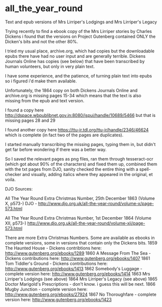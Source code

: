 # all_the_year_round
Text and epub versions of Mrs Lirriper's Lodgings and Mrs Lirriper's Legacy

Trying recently to find a ebook copy of the Mrs Lirriper stories by Charles Dickens i found that the versions on Project Gutenberg contained ONLY the Dicken's bits and not the other 80%.

I tried my usual place, archive.org, which had copies but the downloadable epubs there have had no user input and are generally terrible. Dickens Journals Online has copies (see below) that have been transcribed by human volunteers, but only in very plain text.

I have some experience, and the patience, of turning plain text into epubs so i figured i'd make them available.

Unfortunately, the 1864 copy on both Dickens Journals Online and archive.org is missing pages 15-34 which means that the text is also missing from the epub and text version.

I found a copy here http://dspace.wbpublibnet.gov.in:8080/jspui/handle/10689/5466 but that is missing pages 28 and 29

I found another copy here https://ttu-ir.tdl.org/ttu-ir/handle/2346/46624 which is complete (in fact two of the pages are duplicates). 

I started manually transcribing the missing pages, typing them in, but didn't get far before wondering if there was a better way.

So I saved the relevant pages as png files, ran them through tesseract-ocr (which got about 90% of the characters) and fixed them up, combined them with the txt pages from DJO, sanity checked the entire thing with a spell-checker and visually, adding italics where they appeared in the original, et voila.

DJO Sources:

All The Year Round Extra Christmas Number, 25th December 1863 (Volume X, p573-)
DJO - http://www.djo.org.uk/all-the-year-round/volume-x/page-573.html

All The Year Round Extra Christmas Number, 1st December 1864 (Volume XII, p573-)
http://www.djo.org.uk/all-the-year-round/volume-xii/page-573.html

There are more Extra Christmas Numbers. Some are available as ebooks in complete versions, some in versions that contain only the Dickens bits.
1859 The Haunted House - Dickens contribtions here: http://www.gutenberg.org/ebooks/1289
1860 A Message From The Sea - Dickens contributions here: http://www.gutenberg.org/ebooks/1407
1861 Tom Tiddler's Ground - Dickens contributions here: http://www.gutenberg.org/ebooks/1413
1862 Somebody's Luggage - complete version here: http://www.gutenberg.org/ebooks/1414
1863 Mrs Lirriper's Lodgings (see above)
1864 Mrs Lirriper's Legacy (see above)
1865 Doctor Marigold's Prescriptions - don't know. i guess this will be next.
1866 Mugby Junction - complete version here: http://www.gutenberg.org/ebooks/27924
1867 No Thoroughfare - complete version here: http://www.gutenberg.org/ebooks/1423
